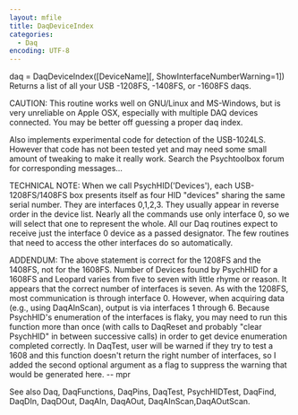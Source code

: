 ```yaml
---
layout: mfile
title: DaqDeviceIndex
categories:
  - Daq
encoding: UTF-8
---
```


daq = DaqDeviceIndex([DeviceName][, ShowInterfaceNumberWarning=1])
Returns a list of all your USB -1208FS, -1408FS, or -1608FS daqs.

CAUTION: This routine works well on GNU/Linux and MS-Windows, but is very
unreliable on Apple OSX, especially with multiple DAQ devices connected.
You may be better off guessing a proper daq index.

Also implements experimental code for detection of the USB-1024LS.
However that code has not been tested yet and may need some small amount
of tweaking to make it really work. Search the Psychtoolbox forum for
corresponding messages...

TECHNICAL NOTE: When we call PsychHID('Devices'), each USB-1208FS/1408FS
box presents itself as four HID "devices" sharing the same serial number. They
are interfaces 0,1,2,3. They usually appear in reverse order in the
device list. Nearly all the commands use only interface 0, so
we will select that one to represent the whole. All our Daq routines
expect to receive just the interface 0 device as a passed designator. The
few routines that need to access the other interfaces do so
automatically.

ADDENDUM: The above statement is correct for the 1208FS and the 1408FS,
not for the 1608FS. Number of Devices found by PsychHID for a
1608FS and Leopard varies from five to seven with little rhyme or reason.  It
appears that the correct number of interfaces is seven.  As with the 1208FS,
most communication is through interface 0.  However, when acquiring data
(e.g., using DaqAInScan), output is via interfaces 1 through 6.  Because
PsychHID's enumeration of the interfaces is flaky, you may need to run this
function more than once (with calls to DaqReset and probably "clear PsychHID"
in between successive calls) in order to get device enumeration completed
correctly.  In DaqTest, user will be warned if they try to test a 1608 and
this function doesn't return the right number of interfaces, so I added the
second optional argument as a flag to suppress the warning that would be
generated here. -- mpr

See also Daq, DaqFunctions, DaqPins, DaqTest, PsychHIDTest,
DaqFind, DaqDIn, DaqDOut, DaqAIn, DaqAOut, DaqAInScan,DaqAOutScan.